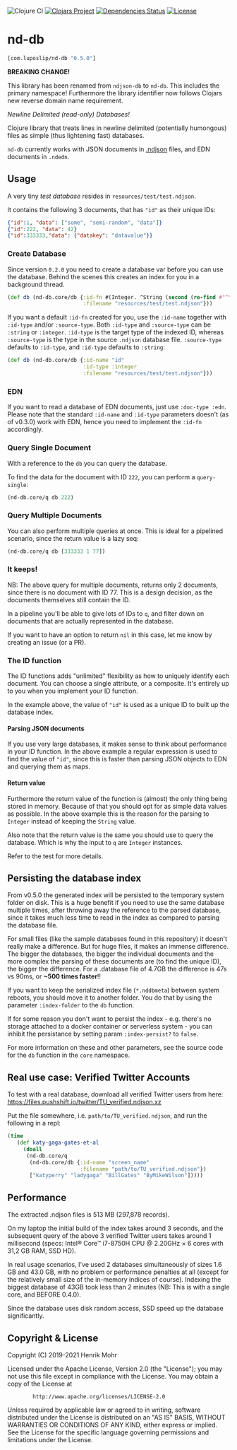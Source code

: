 ![Clojure CI](https://github.com/luposlip/nd-db/workflows/Clojure%20CI/badge.svg?branch=master) [![Clojars Project](https://img.shields.io/clojars/v/com.luposlip/nd-db.svg)](https://clojars.org/com.luposlip/nd-db) [![Dependencies Status](https://versions.deps.co/luposlip/nd-db/status.svg)](https://versions.deps.co/luposlip/nd-db) [![License](https://img.shields.io/badge/License-Apache%202.0-blue.svg)](https://opensource.org/licenses/Apache-2.0)

# nd-db

```clojure
[com.luposlip/nd-db "0.5.0"]
```

**BREAKING CHANGE!**

This library has been renamed from `ndjson-db` to `nd-db`. This includes the primary namespace!
Furthermore the library identifier now follows Clojars new reverse domain name requirement.

_Newline Delimited (read-only) Databases!_

Clojure library that treats lines in newline delimited (potentially humongous) files as simple (thus lightening fast) databases.

`nd-db` currently works with JSON documents in [.ndjson](http://ndjson.org/) files, and EDN documents in `.ndedn`.

## Usage

A very tiny *test database* resides in `resources/test/test.ndjson`.

It contains the following 3 documents, that has `"id"` as their unique IDs:

```json
{"id":1, "data": ["some", "semi-random", "data"]}
{"id":222, "data": 42}
{"id":333333,"data": {"datakey": "datavalue"}}
```

### Create Database

Since version `0.2.0` you need to create a database var before you can use the
database. Behind the scenes this creates an index for you in a background thread.

```clojure
(def db (nd-db.core/db {:id-fn #(Integer. ^String (second (re-find #"^\{\"id\":(\d+)" %))))
                        :filename "resources/test/test.ndjson"}))
```

If you want a default `:id-fn` created for you, use the `:id-name` together with `:id-type` and/or `:source-type`. Both `:id-type` and `:source-type` can be `:string` or `:integer`. `:id-type` is the target type of the indexed ID, whereas `:source-type` is the type in the source `.ndjson` database file. `:source-type` defaults to `:id-type`, and `:id-type` defaults to `:string`:

```clojure
(def db (nd-db.core/db {:id-name "id"
                        :id-type :integer
                        :filename "resources/test/test.ndjson"}))
```

### EDN

If you want to read a database of EDN documents, just use `:doc-type :edn`. Please note that the standard `:id-name` and `:id-type` parameters doesn't (as of v0.3.0) work with EDN, hence you need to implement the `:id-fn` accordingly.

### Query Single Document

With a reference to the `db` you can query the database.

To find the data for the document with ID `222`, you can perform a `query-single`:

```clojure
(nd-db.core/q db 222)
```

### Query Multiple Documents

You can also perform multiple queries at once. This is ideal for a pipelined scenario,
since the return value is a lazy seq:

```clojure
(nd-db.core/q db [333333 1 77])
```

### It keeps!

NB: The above query for multiple documents, returns only 2 documents, since there is
no document with ID 77. This is a design decision, as the documents themselves still
contain the ID.

In a pipeline you'll be able to give lots of IDs to `q`, and filter down on documents
that are actually represented in the database.

If you want to have an option to return `nil` in this case, let me know by
creating an issue (or a PR).

### The ID function

The ID functions adds "unlimited" flexibility as how to uniquely identify each
document. You can choose a single attribute, or a composite. It's entirely up to
you when you implement your ID function.

In the example above, the value of `"id"` is used as a unique ID to
built up the database index.

#### Parsing JSON documents

If you use very large databases, it makes sense to think about performance in
your ID function. In the above example a regular expression is used to find
the value of `"id"`, since this is faster than parsing JSON objects to EDN and
querying them as maps.

#### Return value

Furthermore the return value of the function is (almost) the only thing being
stored in memory. Because of that you should opt for as simple data values
as possible. In the above example this is the reason for the parsing to `Integer`
instead of keeping the `String` value.

Also note that the return value is the same you should use to query the
database. Which is why the input to `q` are `Integer` instances.

Refer to the test for more details.

## Persisting the database index

From v0.5.0 the generated index will be persisted to the temporary system folder on disk.
This is a huge benefit if you need to use the same database multiple times, after throwing
away the reference to the parsed database, since it takes much less time to read in the index
as compared to parsing the database file.

For small files (like the sample databases found in this repository) it doesn't really make a difference.
But for huge files, it makes an immense difference. The bigger the databases, the bigger the individual
documents and the more complex the parsing of these documents are (to find the unique ID), the bigger
the difference. For a .database file of 4.7GB the difference is 47s vs 90ms, or **~500 times faster**!!

If you want to keep the serialized index file (`*.nddbmeta`) between system reboots, you should move it
to another folder. You do that by using the parameter `:index-folder` to the `db` function.

If for some reason you don't want to persist the index - e.g. there's no storage attached to a docker
container or serverless system - you can inhibit the persistance by setting param `:index-persist?`
to `false`.

For more information on these and other parameters, see the source code for the `db` function in the
`core` namespace.

## Real use case: Verified Twitter Accounts

To test with a real database, download all verified Twitter users from here:
https://files.pushshift.io/twitter/TU_verified.ndjson.xz

Put the file somewhere, i.e. `path/to/TU_verified.ndjson`, and run the
following in a repl:

```clojure
(time 
   (def katy-gaga-gates-et-al
     (doall
      (nd-db.core/q
       (nd-db.core/db {:id-name "screen_name" 
                       :filename "path/to/TU_verified.ndjson"})
       ["katyperry" "ladygaga" "BillGates" "ByMikeWilson"]))))
```

## Performance

The extracted .ndjson files is 513 MB (297,878 records).

On my laptop the initial build of the index takes around 3 seconds, and the subsequent
query of the above 3 verified Twitter users takes around 1 millisecond
(specs: Intel® Core™ i7-8750H CPU @ 2.20GHz × 6 cores with 31,2 GB RAM, SSD HD).

In real usage scenarios, I've used 2 databases simultaneously of sizes 1.6 GB and
43.0 GB, with no problem or performance penalties at all (except for the relatively small
size of the in-memory indices of course). Indexing the biggest database of 43GB took less
than 2 minutes (NB: This is with a single core, and BEFORE 0.4.0).

Since the database uses disk random access, SSD speed up the database significantly.


## Copyright & License

Copyright (C) 2019-2021 Henrik Mohr

Licensed under the Apache License, Version 2.0 (the "License");
you may not use this file except in compliance with the License.
You may obtain a copy of the License at

            http://www.apache.org/licenses/LICENSE-2.0
            
Unless required by applicable law or agreed to in writing, software
distributed under the License is distributed on an "AS IS" BASIS,
WITHOUT WARRANTIES OR CONDITIONS OF ANY KIND, either express or implied.
See the License for the specific language governing permissions and
limitations under the License.
